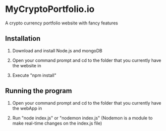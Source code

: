 # MyCryptoPortfolio.io

A crypto currency portfolio website with fancy features

## Installation

1. Download and install Node.js and mongoDB

2. Open your command prompt and cd to the folder that you currently have the website in

3. Execute "npm install"

## Running the program

1. Open your command prompt and cd to the folder that you currently have the webApp in

2. Run "node index.js" or "nodemon index.js" (Nodemon is a module to make real-time changes on the index.js file)
